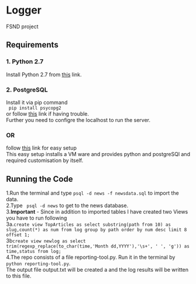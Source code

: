 # Logger
FSND project
## Requirements
### 1. Python 2.7 
Install Python 2.7 from [this](https://www.python.org/download/releases/2.7/) link.
### 2. PostgreSQL
Install it via pip command  
``` pip install psycopg2```   
or follow [this](http://initd.org/psycopg/docs/install.html) link if having trouble.  
Further you need to configre the localhost to run the server.  
### OR 
follow [this](https://classroom.udacity.com/courses/ud197/lessons/3423258756/concepts/14c72fe3-e3fe-4959-9c4b-467cf5b7c3a0) link for easy setup  
This easy setup installs a VM ware and provides python and postgreSQl and required customisation by itself.  

## Running the Code
1.Run the terminal and type ``` psql -d news -f newsdata.sql ``` to import the data.  
2.Type ``` psql -d news``` to get to the news database.  
3.**Important** - Since in addition to imported tables I have created two Views you have to run following     
3a.```create view TopArticles as select substring(path from 10) as slug,count(*) as num from log group by path order by num desc limit 8 offset 1;```     
3b```create view newlog as select trim(regexp_replace(to_char(time,'Month dd,YYYY'),'\s+', ' ', 'g')) as time,status from log;```  
4.The repo consists of a file reporting-tool.py. Run it in the terminal by ``` python reporting-tool.py```.  
The output file output.txt will be created a
and the log results will be written to this file.
